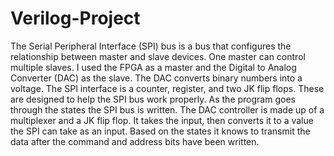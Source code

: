 # Verilog-Project

The Serial Peripheral Interface (SPI) bus is a bus that configures the relationship between master and slave devices.
One master can control multiple slaves. I used the FPGA as a master and the Digital to Analog Converter (DAC) as the slave. 
The DAC converts binary numbers into a voltage. The SPI interface is a counter, register, and two JK flip flops.
These are designed to help the SPI bus work properly. As the program goes through the states the SPI bus is written. 
The DAC controller is made up of a multiplexer and a JK flip flop. It takes the input, then converts it to a value the SPI can take as an input. 
Based on the states it knows to transmit the data after the command and address bits have been written.
